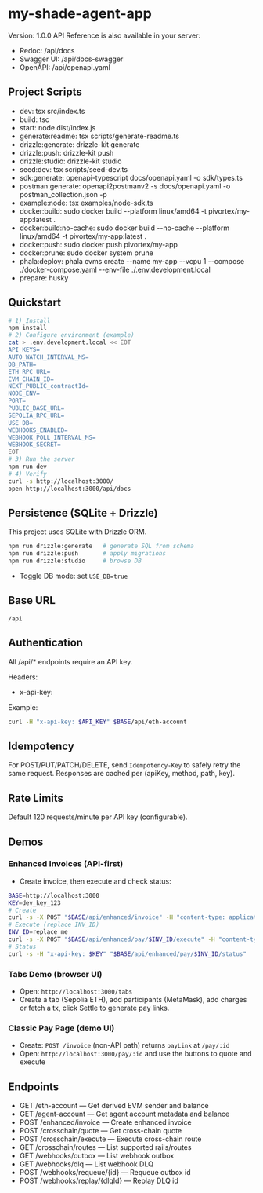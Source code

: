 # my-shade-agent-app
Version: 1.0.0
API Reference is also available in your server:
- Redoc: /api/docs
- Swagger UI: /api/docs-swagger
- OpenAPI: /api/openapi.yaml
## Project Scripts
- dev: tsx src/index.ts
- build: tsc
- start: node dist/index.js
- generate:readme: tsx scripts/generate-readme.ts
- drizzle:generate: drizzle-kit generate
- drizzle:push: drizzle-kit push
- drizzle:studio: drizzle-kit studio
- seed:dev: tsx scripts/seed-dev.ts
- sdk:generate: openapi-typescript docs/openapi.yaml -o sdk/types.ts
- postman:generate: openapi2postmanv2 -s docs/openapi.yaml -o postman_collection.json -p
- example:node: tsx examples/node-sdk.ts
- docker:build: sudo docker build --platform linux/amd64 -t pivortex/my-app:latest .
- docker:build:no-cache: sudo docker build --no-cache --platform linux/amd64 -t pivortex/my-app:latest .
- docker:push: sudo docker push pivortex/my-app
- docker:prune: sudo docker system prune
- phala:deploy: phala cvms create --name my-app --vcpu 1 --compose ./docker-compose.yaml --env-file ./.env.development.local
- prepare: husky
## Quickstart
```bash
# 1) Install
npm install
# 2) Configure environment (example)
cat > .env.development.local << EOT
API_KEYS=
AUTO_WATCH_INTERVAL_MS=
DB_PATH=
ETH_RPC_URL=
EVM_CHAIN_ID=
NEXT_PUBLIC_contractId=
NODE_ENV=
PORT=
PUBLIC_BASE_URL=
SEPOLIA_RPC_URL=
USE_DB=
WEBHOOKS_ENABLED=
WEBHOOK_POLL_INTERVAL_MS=
WEBHOOK_SECRET=
EOT
# 3) Run the server
npm run dev
# 4) Verify
curl -s http://localhost:3000/
open http://localhost:3000/api/docs
```
## Persistence (SQLite + Drizzle)
This project uses SQLite with Drizzle ORM.

```bash
npm run drizzle:generate   # generate SQL from schema
npm run drizzle:push       # apply migrations
npm run drizzle:studio     # browse DB
```

- Toggle DB mode: set `USE_DB=true`
## Base URL
`/api`
## Authentication
All /api/* endpoints require an API key.

Headers:

- x-api-key: <your key>

Example:

```bash
curl -H "x-api-key: $API_KEY" $BASE/api/eth-account
```
## Idempotency
For POST/PUT/PATCH/DELETE, send `Idempotency-Key` to safely retry the same request. Responses are cached per (apiKey, method, path, key).
## Rate Limits
Default 120 requests/minute per API key (configurable).
## Demos
### Enhanced Invoices (API-first)
- Create invoice, then execute and check status:
```bash
BASE=http://localhost:3000
KEY=dev_key_123
# Create
curl -s -X POST "$BASE/api/enhanced/invoice" -H "content-type: application/json" -H "x-api-key: $KEY" -H "Idempotency-Key: once-001" -d "{"amount":{"value":"0.01","asset":{"symbol":"ETH","chain":"ethereum"}},"payTo":{"asset":{"symbol":"ETH","chain":"ethereum"},"address":"0x0000000000000000000000000000000000000001"}}"
# Execute (replace INV_ID)
INV_ID=replace_me
curl -s -X POST "$BASE/api/enhanced/pay/$INV_ID/execute" -H "content-type: application/json" -H "x-api-key: $KEY" -H "Idempotency-Key: pay-001" -d "{"from":{"id":"payer-1","asset":{"symbol":"ETH","chain":"ethereum"}},"preferredRail":"evm-native"}"
# Status
curl -s -H "x-api-key: $KEY" "$BASE/api/enhanced/pay/$INV_ID/status"
```
### Tabs Demo (browser UI)
- Open: `http://localhost:3000/tabs`
- Create a tab (Sepolia ETH), add participants (MetaMask), add charges or fetch a tx, click Settle to generate pay links.
### Classic Pay Page (demo UI)
- Create: `POST /invoice` (non-API path) returns `payLink` at `/pay/:id`
- Open: `http://localhost:3000/pay/:id` and use the buttons to quote and execute
## Endpoints
- GET /eth-account — Get derived EVM sender and balance
- GET /agent-account — Get agent account metadata and balance
- POST /enhanced/invoice — Create enhanced invoice
- POST /crosschain/quote — Get cross-chain quote
- POST /crosschain/execute — Execute cross-chain route
- GET /crosschain/routes — List supported rails/routes
- GET /webhooks/outbox — List webhook outbox
- GET /webhooks/dlq — List webhook DLQ
- POST /webhooks/requeue/{id} — Requeue outbox id
- POST /webhooks/replay/{dlqId} — Replay DLQ id